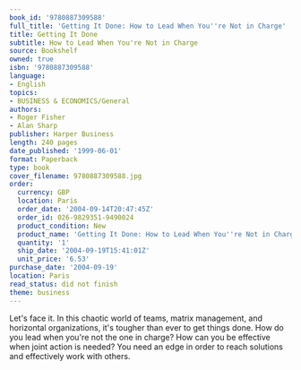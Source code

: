 ```yaml
---
book_id: '9780887309588'
full_title: 'Getting It Done: How to Lead When You''re Not in Charge'
title: Getting It Done
subtitle: How to Lead When You're Not in Charge
source: Bookshelf
owned: true
isbn: '9780887309588'
language:
- English
topics:
- BUSINESS & ECONOMICS/General
authors:
- Roger Fisher
- Alan Sharp
publisher: Harper Business
length: 240 pages
date_published: '1999-06-01'
format: Paperback
type: book
cover_filename: 9780887309588.jpg
order:
  currency: GBP
  location: Paris
  order_date: '2004-09-14T20:47:45Z'
  order_id: 026-9829351-9490024
  product_condition: New
  product_name: 'Getting It Done: How to Lead When You''re Not in Charge'
  quantity: '1'
  ship_date: '2004-09-19T15:41:01Z'
  unit_price: '6.53'
purchase_date: '2004-09-19'
location: Paris
read_status: did not finish
theme: business
---
```

Let's face it. In this chaotic world of teams, matrix management, and horizontal organizations, it's tougher than ever to get things done. How do you lead when you're not the one in charge? How can you be effective when joint action is needed? You need an edge in order to reach solutions and effectively work with others.
